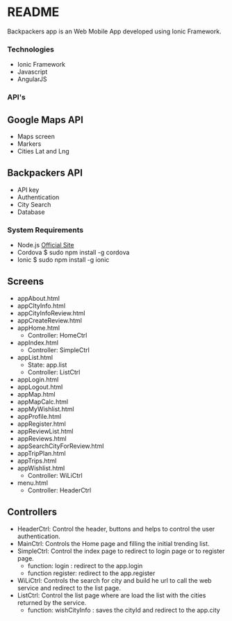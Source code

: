 # README #

Backpackers app is an Web Mobile App developed using Ionic Framework.

### Technologies ###

* Ionic Framework
* Javascript
* AngularJS


### API's ###

##  Google Maps API ##
* Maps screen
* Markers
* Cities Lat and Lng

## Backpackers API ##
* API key
* Authentication
* City Search
* Database


### System Requirements ###
* Node.js [Official Site](http://nodejs.org/)
* Cordova  $ sudo npm install -g cordova
* Ionic $ sudo npm install -g ionic


## Screens ##
* appAbout.html 
* appCItyInfo.html
* appCityInfoReview.html
* appCreateReview.html
* appHome.html
     - Controller: HomeCtrl
* appIndex.html
     - Controller:  SimpleCtrl
* appList.html
    - State: app.list
    - Controller: ListCtrl
* appLogin.html
* appLogout.html
* appMap.html
* appMapCalc.html
* appMyWishlist.html
* appProfile.html
* appRegister.html
* appReviewList.html
* appReviews.html
* appSearchCityForReview.html
* appTripPlan.html
* appTrips.html
* appWishlist.html
     - Controller: WiLiCtrl
* menu.html
     - Controller: HeaderCtrl


## Controllers ##
* HeaderCtrl: Control the header, buttons and helps to control the user authentication.
* MainCtrl: Controls the Home page and filling the initial trending list.
* SimpleCtrl: Control the index page to redirect to login page or to register page.
     - function: login : redirect to the app.login
     - function register: redirect to the app.register
* WiLiCtrl: Controls the search for city and build he url to call the web service and redirect to the list page.
* ListCtrl: Control the list page where are load the list with the cities returned by the service.
     - function: wishCityInfo : saves the cityId and redirect to the app.city
